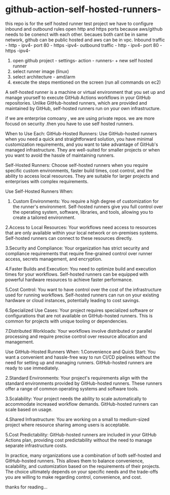 # github-action-self-hosted-runners-

this repo is for the self hosted runner test project
we have to configure inbound and outbound rules
open http and https ports because aws/github needs to be conenct with each other.
becaues both cant be in same network, github can be public hosted and aws can be in vpc.
Inbound traffic - http - ipv4- port 80 - https -ipv4-
outbound traffic - http - ipv4- port 80 - https -ipv4-

1. open github project - settings- action - runners- + new self hosted runner
2. select runner image (linux)
3. select architecture - amd/arm
4. execute the steps mentioned on the screen (run all commands on ec2)

A self-hosted runner is a machine or virtual environment that you set up and manage yourself to execute GitHub Actions workflows in your GitHub repositories. Unlike GitHub-hosted runners, which are provided and maintained by GitHub, self-hosted runners run on your own infrastructure.

if we are enterprise comoany , we are using private repos. we are more focusd on security .then you have to use self hosted runners.

When to Use Each:
GitHub-Hosted Runners: Use GitHub-hosted runners when you need a quick and straightforward solution, you have minimal customization requirements, and you want to take advantage of GitHub's managed infrastructure. They are well-suited for smaller projects or when you want to avoid the hassle of maintaining runners.

Self-Hosted Runners: Choose self-hosted runners when you require specific custom environments, faster build times, cost control, and the ability to access local resources. They are suitable for larger projects and enterprises with complex requirements.


Use Self-Hosted Runners When:
1. Custom Environments: You require a high degree of customization for the runner's environment. Self-hosted runners give you full control over the operating system, software, libraries, and tools, allowing you to create a tailored environment.

2.Access to Local Resources: Your workflows need access to resources that are only available within your local network or on-premises systems. Self-hosted runners can connect to these resources directly.

3.Security and Compliance: Your organization has strict security and compliance requirements that require fine-grained control over runner access, secrets management, and encryption.

4.Faster Builds and Execution: You need to optimize build and execution times for your workflows. Self-hosted runners can be equipped with powerful hardware resources to achieve faster performance.

5.Cost Control: You want to have control over the cost of the infrastructure used for running workflows. Self-hosted runners can run on your existing hardware or cloud instances, potentially leading to cost savings.

6.Specialized Use Cases: Your project requires specialized software or configurations that are not available on GitHub-hosted runners. This is common for projects with unique tooling or dependencies.

7.Distributed Workloads: Your workflows involve distributed or parallel processing and require precise control over resource allocation and management.

Use GitHub-Hosted Runners When:
1.Convenience and Quick Start: You want a convenient and hassle-free way to run CI/CD pipelines without the need for setting up and managing runners. GitHub-hosted runners are ready to use immediately.

2.Standard Environments: Your project's requirements align with the standard environments provided by GitHub-hosted runners. These runners offer a range of common operating systems and software tools.

3.Scalability: Your project needs the ability to scale automatically to accommodate increased workflow demands. GitHub-hosted runners can scale based on usage.

4.Shared Infrastructure: You are working on a small to medium-sized project where resource sharing among users is acceptable.

5.Cost Predictability: GitHub-hosted runners are included in your GitHub Actions plan, providing cost predictability without the need to manage separate infrastructure costs.

In practice, many organizations use a combination of both self-hosted and GitHub-hosted runners. This allows them to balance convenience, scalability, and customization based on the requirements of their projects. The choice ultimately depends on your specific needs and the trade-offs you are willing to make regarding control, convenience, and cost.






thanks for reading...

